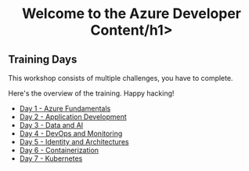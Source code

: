 <div align="center">
  <h1>Welcome to the Azure Developer Content/h1>


</div>

## Training Days

This workshop consists of multiple challenges, you have to complete. 

Here's the overview of the training. Happy hacking!
  
- [Day 1 - Azure Fundamentals](day1/README.md)
- [Day 2 - Application Development](day2/README.md)
- [Day 3 - Data and AI](day3/README.md)
- [Day 4 - DevOps and Monitoring](day4/README.md)
- [Day 5 - Identity and Architectures](day5/README.md)
- [Day 6 - Containerization](day6/README.md)
- [Day 7 - Kubernetes](day7/README.md)
